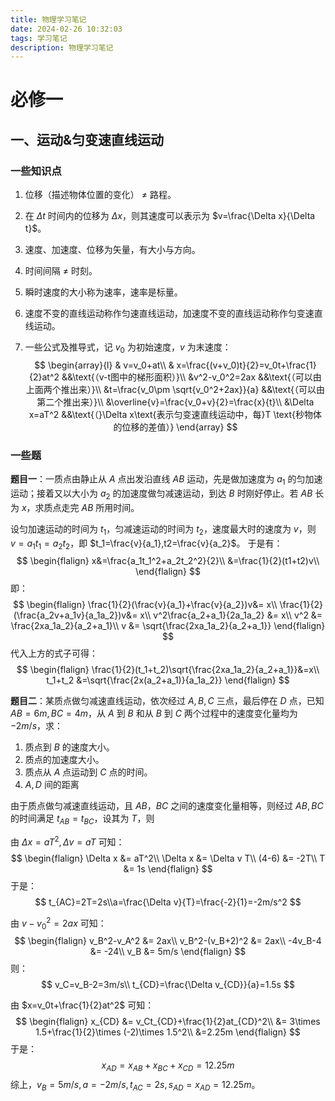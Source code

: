 ```yaml
---
title: 物理学习笔记
date: 2024-02-26 10:32:03
tags: 学习笔记
description: 物理学习笔记
---
```


# 必修一

## 一、运动&匀变速直线运动

### 一些知识点

1. 位移（描述物体位置的变化） $\not=$ 路程。

2. 在 $\Delta t$ 时间内的位移为 $\Delta x$，则其速度可以表示为 $v=\frac{\Delta x}{\Delta t}$。

3. 速度、加速度、位移为矢量，有大小与方向。

4. 时间间隔 $\not=$ 时刻。

5. 瞬时速度的大小称为速率，速率是标量。

6. 速度不变的直线运动称作匀速直线运动，加速度不变的直线运动称作匀变速直线运动。

7. 一些公式及推导式，记 $v_0$ 为初始速度，$v$ 为末速度：
   $$
   \begin{array}{l}
   & v=v_0+at\\
   & x=\frac{(v+v_0)t}{2}=v_0t+\frac{1}{2}at^2 &&\text{（v-t图中的梯形面积）}\\
   &v^2-v_0^2=2ax &&\text{（可以由上面两个推出来）}\\
   &t=\frac{v_0\pm \sqrt{v_0^2+2ax}}{a} &&\text{（可以由第二个推出来）}\\
   &\overline{v}=\frac{v_0+v}{2}=\frac{x}{t}\\
   &\Delta x=aT^2 &&\text{（}\Delta x\text{表示匀变速直线运动中，每}T \text{秒物体的位移的差值）}
   \end{array}
   $$

### 一些题

**题目一**：一质点由静止从 $A$ 点出发沿直线 $AB$ 运动，先是做加速度为 $a_1$ 的匀加速运动；接着又以大小为 $a_2$ 的加速度做匀减速运动，到达 $B$ 时刚好停止。若 $AB$ 长为 $x$，求质点走完 $AB$ 所用时间。



设匀加速运动的时间为 $t_1$，匀减速运动的时间为 $t_2$，速度最大时的速度为 $v$，则 $v=a_1t_1=a_2t_2$，即 $t_1=\frac{v}{a_1},t2=\frac{v}{a_2}$。
于是有：
$$
\begin{flalign}
x&=\frac{a_1t_1^2+a_2t_2^2}{2}\\
&=\frac{1}{2}(t1+t2)v\\
\end{flalign}
$$
即：
$$
\begin{flalign}
\frac{1}{2}(\frac{v}{a_1}+\frac{v}{a_2})v&= x\\
\frac{1}{2}(\frac{a_2v+a_1v}{a_1a_2})v&= x\\
v^2\frac{a_2+a_1}{2a_1a_2} &= x\\
v^2 &= \frac{2xa_1a_2}{a_2+a_1}\\
v &= \sqrt{\frac{2xa_1a_2}{a_2+a_1}}
\end{flalign}
$$
代入上方的式子可得：
$$
\begin{flalign}
\frac{1}{2}(t_1+t_2)\sqrt{\frac{2xa_1a_2}{a_2+a_1}}&=x\\
t_1+t_2 &=\sqrt{\frac{2x(a_2+a_1)}{a_1a_2}}
\end{flalign}
$$


**题目二**：某质点做匀减速直线运动，依次经过 $A,B,C$ 三点，最后停在 $D$ 点，已知 $AB=6m,BC=4m$，从 $A$ 到 $B$ 和从 $B$ 到 $C$ 两个过程中的速度变化量均为 $-2m/s$，求：

1. 质点到 $B$ 的速度大小。
2. 质点的加速度大小。
3. 质点从 $A$ 点运动到 $C$ 点的时间。
4. $A,D$ 间的距离



由于质点做匀减速直线运动，且 $AB$，$BC$ 之间的速度变化量相等，则经过 $AB,BC$ 的时间满足 $t_{AB}=t_{BC}$，设其为 $T$，则

由 $\Delta x=aT^2,\Delta v = aT$ 可知：
$$
\begin{flalign}
\Delta x &= aT^2\\
\Delta x &= \Delta v T\\
(4-6) &= -2T\\
T &= 1s
\end{flalign}
$$
于是：
$$
t_{AC}=2T=2s\\a=\frac{\Delta v}{T}=\frac{-2}{1}=-2m/s^2
$$


由 $v-v_0^2=2ax$ 可知：
$$
\begin{flalign}
v_B^2-v_A^2 &= 2ax\\
v_B^2-(v_B+2)^2 &= 2ax\\
-4v_B-4 &= -24\\
v_B &= 5m/s
\end{flalign}
$$
则：
$$
v_C=v_B-2=3m/s\\
t_{CD}=\frac{\Delta v_{CD}}{a}=1.5s
$$


由 $x=v_0t+\frac{1}{2}at^2$ 可知：
$$
\begin{flalign}
x_{CD} &= v_Ct_{CD}+\frac{1}{2}at_{CD}^2\\
&= 3\times 1.5+\frac{1}{2}\times (-2)\times 1.5^2\\
&=2.25m
\end{flalign}
$$
于是：
$$
x_{AD}=x_{AB}+x_{BC}+x_{CD}=12.25m
$$
综上，$v_B=5m/s,a=-2m/s,t_{AC}=2s,s_{AD}=x_{AD}=12.25m$。
